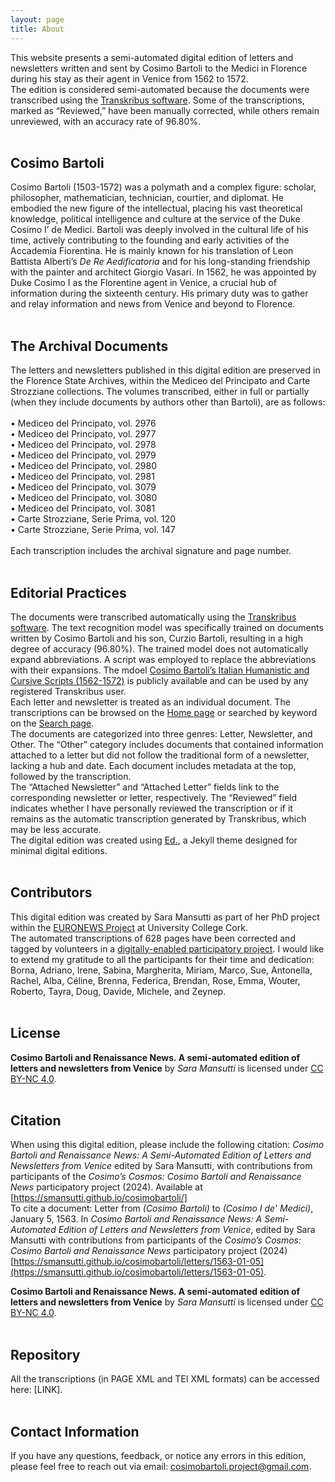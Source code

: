 ```yaml
---
layout: page
title: About
---
```


This website presents a semi-automated digital edition of letters and newsletters written and sent by Cosimo Bartoli to the Medici in Florence during his stay as their agent in Venice from 1562 to 1572.  
The edition is considered semi-automated because the documents were transcribed using the [Transkribus software](https://www.transkribus.org/). Some of the transcriptions, marked as “Reviewed,” have been manually corrected, while others remain unreviewed, with an accuracy rate of 96.80%.
<br>
<br>

## Cosimo Bartoli
Cosimo Bartoli (1503-1572) was a polymath and a complex figure: scholar, philosopher, mathematician, technician, courtier, and diplomat. He embodied the new figure of the intellectual, placing his vast theoretical knowledge, political intelligence and culture at the service of the Duke Cosimo I’ de Medici. Bartoli was deeply involved in the cultural life of his time, actively contributing to the founding and early activities of the Accademia Fiorentina. He is mainly known for his translation of Leon Battista Alberti’s _De Re Aedificatoria_ and for his long-standing friendship with the painter and architect Giorgio Vasari. In 1562, he was appointed by Duke Cosimo I as the Florentine agent in Venice, a crucial hub of information during the sixteenth century. His primary duty was to gather and relay information and news from Venice and beyond to Florence.
<br>
<br>

## The Archival Documents
The letters and newsletters published in this digital edition are preserved in the Florence State Archives, within the Mediceo del Principato and Carte Strozziane collections. The volumes transcribed, either in full or partially (when they include documents by authors other than Bartoli), are as follows:  
<br>
•	Mediceo del Principato, vol. 2976  
•	Mediceo del Principato, vol. 2977  
•	Mediceo del Principato, vol. 2978  
•	Mediceo del Principato, vol. 2979  
•	Mediceo del Principato, vol. 2980  
•	Mediceo del Principato, vol. 2981  
•	Mediceo del Principato, vol. 3079  
•	Mediceo del Principato, vol. 3080  
•	Mediceo del Principato, vol. 3081  
•	Carte Strozziane, Serie Prima, vol. 120  
•	Carte Strozziane, Serie Prima, vol. 147  
<br>
Each transcription includes the archival signature and page number.
<br>
<br>

## Editorial Practices
The documents were transcribed automatically using the [Transkribus software](https://www.transkribus.org/). The text recognition model was specifically trained on documents written by Cosimo Bartoli and his son, Curzio Bartoli, resulting in a high degree of accuracy (96.80%). The trained model does not automatically expand abbreviations. A script was employed to replace the abbreviations with their expansions. The mdoel [Cosimo Bartoli’s Italian Humanistic and Cursive Scripts (1562-1572)](LINK) is publicly available and can be used by any registered Transkribus user.
<br>
Each letter and newsletter is treated as an individual document. The transcriptions can be browsed on the [Home page](LINK) or searched by keyword on the [Search page](LINK).
<br>
The documents are categorized into three genres: Letter, Newsletter, and Other. The “Other” category includes documents that contained information attached to a letter but did not follow the traditional form of a newsletter, lacking a hub and date. Each document includes metadata at the top, followed by the transcription.
<br>
The “Attached Newsletter” and “Attached Letter” fields link to the corresponding newsletter or letter, respectively. The “Reviewed” field indicates whether I have personally reviewed the transcription or if it remains as the automatic transcription generated by Transkribus, which may be less accurate.
<br>
The digital edition was created using [Ed.](http://minicomp.github.io/ed/), a Jekyll theme designed for minimal digital editions. 
<br>
<br>

## Contributors
This digital edition was created by Sara Mansutti as part of her PhD project within the [EURONEWS Project](https://www.euronewsproject.org/) at University College Cork.
<br>
The automated transcriptions of 628 pages have been corrected and tagged by volunteers in a [digitally-enabled participatory project](https://web.archive.org/web/20240618002432/https://cosimobartoli.saramansutti.com/). 
I would like to extend my gratitude to all the participants for their time and dedication: Borna, Adriano, Irene, Sabina, Margherita, Miriam, Marco, Sue, Antonella, Rachel, Alba, Céline, Brenna, Federica, Brendan, Rose, Emma, Wouter, Roberto, Tayra, Doug, Davide, Michele, and Zeynep.
<br>
<br>

## License
**Cosimo Bartoli and Renaissance News. A semi-automated edition of letters and newsletters from Venice** by *Sara Mansutti* is licensed under [CC BY-NC 4.0](https://creativecommons.org/licenses/by-nc/4.0/?ref=chooser-v1).
<br>
<br>

## Citation
When using this digital edition, please include the following citation:
*Cosimo Bartoli and Renaissance News: A Semi-Automated Edition of Letters and Newsletters from Venice* edited by Sara Mansutti, with contributions from participants of the *Cosimo’s Cosmos: Cosimo Bartoli and Renaissance News* participatory project (2024). Available at [https://smansutti.github.io/cosimobartoli/]
<br>
To cite a document:
Letter from *(Cosimo Bartoli)* to *(Cosimo I de' Medici)*, January 5, 1563. In *Cosimo Bartoli and Renaissance News: A Semi-Automated Edition of Letters and Newsletters from Venice*, edited by Sara Mansutti with contributions from participants of the *Cosimo’s Cosmos: Cosimo Bartoli and Renaissance News* participatory project (2024) [https://smansutti.github.io/cosimobartoli/letters/1563-01-05](https://smansutti.github.io/cosimobartoli/letters/1563-01-05).

**Cosimo Bartoli and Renaissance News. A semi-automated edition of letters and newsletters from Venice** by *Sara Mansutti* is licensed under [CC BY-NC 4.0](https://creativecommons.org/licenses/by-nc/4.0/?ref=chooser-v1).
<br>
<br>

## Repository
All the transcriptions (in PAGE XML and TEI XML formats) can be accessed here: [LINK].
<br>
<br>

## Contact Information
If you have any questions, feedback, or notice any errors in this edition, please feel free to reach out via email: cosimobartoli.project@gmail.com.
